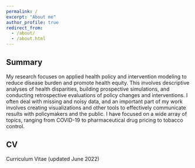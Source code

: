 ```yaml
---
permalink: /
excerpt: "About me"
author_profile: true
redirect_from: 
  - /about/
  - /about.html
---
```


## Summary
My research focuses on applied health policy and intervention modeling to reduce disease burden and promote health equity. This involves descriptive analyses of health disparities, building prospective simulations, and conducting retrospective evaluations of policy changes and interventions. I often deal with missing and noisy data, and an important part of my work involves creating visualizations and other tools to effectively communicate results with policymakers and the public. I have focused on a wide array of topics, ranging from COVID-19 to pharmaceutical drug pricing to tobacco control.

## CV
Curriculum Vitae (updated June 2022)
